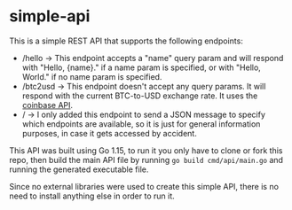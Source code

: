 # simple-api

This is a simple REST API that supports the following endpoints:
  - /hello -> This endpoint accepts a "name" query param and will respond with "Hello, {name}." if a name param is specified, or with "Hello, World." if no name param is specified.
  - /btc2usd -> This endpoint doesn't accept any query params. It will respond with the current BTC-to-USD exchange rate. It uses the [coinbase API](https://developers.coinbase.com/).
  - / -> I only added this endpoint to send a JSON message to specify which endpoints are available, so it is just for general information purposes, in case it gets accessed by accident.

This API was built using Go 1.15, to run it you only have to clone or fork this repo, then build the main API file by running ```go build cmd/api/main.go``` and running the generated executable file.

Since no external libraries were used to create this simple API, there is no need to install anything else in order to run it.
